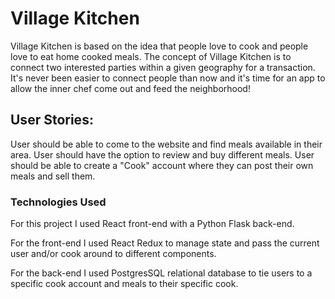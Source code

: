 # Village Kitchen

Village Kitchen is based on the idea that people love to cook and people love to eat home cooked meals.  The concept of Village Kitchen is to connect two interested parties within a given geography for a transaction.  It's never been easier to connect people than now and it's time for an app to allow the inner chef come out and feed the neighborhood!

## User Stories:
User should be able to come to the website and find meals available in their area.
User should have the option to review and buy different meals.
User should be able to create a "Cook" account where they can post their own meals and sell them.


### Technologies Used
For this project I used React front-end with a Python Flask back-end. 

For the front-end I used React Redux to manage state and pass the current user and/or cook around to different components.

For the back-end I used PostgresSQL relational database to tie users to a specific cook account and meals to their specific cook.
